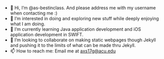 - 👋 Hi, I’m @as-bestinclass. And please address me with my username when contacting me :)
- 👀 I’m interested in doing and exploring new stuff while deeply enjoying what I am doing.
- 🌱 I’m currently learning Java application development and iOS application development in SWIFT.
- 💞️ I’m looking to collaborate on making static webpages though Jekyll and pushing it to the limits of what can be made thru Jekyll.
- 📫 How to reach me: Email me at axs17g@acu.edu

<!---
as-bestinclass/as-bestinclass is a ✨ special ✨ repository because its `README.md` (this file) appears on your GitHub profile.
You can click the Preview link to take a look at your changes.
--->
